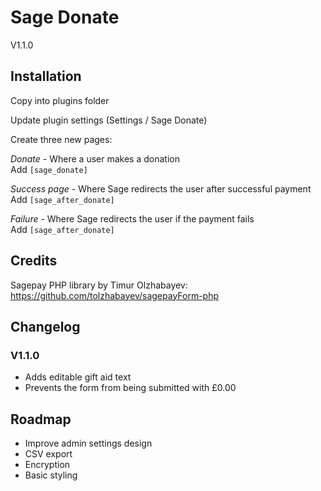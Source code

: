 # Sage Donate

V1.1.0

## Installation

Copy into plugins folder

Update plugin settings (Settings / Sage Donate)

Create three new pages:

*Donate* - Where a user makes a donation  
Add `[sage_donate]`

*Success page* - Where Sage redirects the user after successful payment  
Add `[sage_after_donate]`

*Failure* - Where Sage redirects the user if the payment fails  
Add `[sage_after_donate]`

## Credits

Sagepay PHP library by Timur Olzhabayev: https://github.com/tolzhabayev/sagepayForm-php

## Changelog

### V1.1.0
- Adds editable gift aid text
- Prevents the form from being submitted with £0.00

## Roadmap

- Improve admin settings design
- CSV export
- Encryption
- Basic styling

